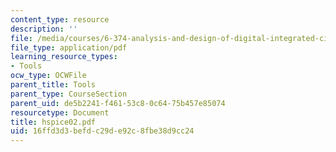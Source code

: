 ```yaml
---
content_type: resource
description: ''
file: /media/courses/6-374-analysis-and-design-of-digital-integrated-circuits-fall-2003/16ffd3d3befdc29de92c8fbe38d9cc24_hspice02.pdf
file_type: application/pdf
learning_resource_types:
- Tools
ocw_type: OCWFile
parent_title: Tools
parent_type: CourseSection
parent_uid: de5b2241-f461-53c8-0c64-75b457e85074
resourcetype: Document
title: hspice02.pdf
uid: 16ffd3d3-befd-c29d-e92c-8fbe38d9cc24
---
```

